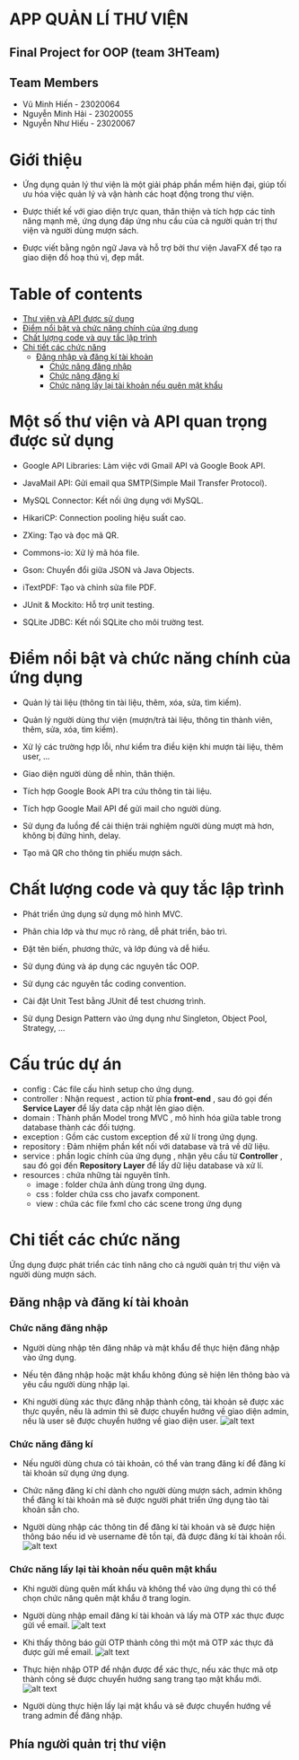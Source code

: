 # APP QUẢN LÍ THƯ VIỆN  

## Final Project for OOP (team 3HTeam)

## Team Members
- Vũ Minh Hiến - 23020064
- Nguyễn Minh Hải - 23020055
- Nguyễn Như Hiếu - 23020067

# Giới thiệu
- Ứng dụng quản lý thư viện là một giải pháp phần mềm hiện đại, giúp tối ưu hóa việc quản lý và vận hành các hoạt động trong thư viện.

- Được thiết kế với giao diện trực quan, thân thiện và tích hợp các tính năng mạnh mẽ, ứng dụng đáp ứng nhu cầu của cả người quản trị thư viện và người dùng mượn sách.

- Được viết bằng ngôn ngữ Java và hỗ trợ bởi thư viện JavaFX để tạo ra giao diện đồ hoạ thú vị, đẹp mắt.

# Table of contents
- [Thư viện và API được sử dụng](#một-số-thư-viện-và-api-quan-trọng-được-sử-dụng)
- [Điểm nổi bật và chức năng chính của ứng dụng](#điểm-nổi-bật-và-chức-năng-chính-của-ứng-dụng)
- [Chất lượng code và quy tắc lập trình](#chất-lượng-code-và-quy-tắc-lập-trình)
- [Chi tiết các chức năng](#chi-tiết-các-chức-năng)
  - [Đăng nhập và đăng kí tài khoản](#Đăng-nhập-và-đăng-kí-tài-khoản)
    - [Chức năng đăng nhập](#Chức-năng-đăng-nhập)
    - [Chức năng đăng kí](#Chức-năng-đăng-kí)
    - [Chức năng lấy lại tài khoản nếu quên mật khẩu](#Chức-năng-lấy-lại-tài-khoản-nếu-quên-mật-khẩu)

# Một số thư viện và API quan trọng được sử dụng
- Google API Libraries: Làm việc với Gmail API và Google Book API.

- JavaMail API: Gửi email qua SMTP(Simple Mail Transfer Protocol).
- MySQL Connector: Kết nối ứng dụng với MySQL.
- HikariCP: Connection pooling hiệu suất cao.
- ZXing: Tạo và đọc mã QR.
- Commons-io: Xử lý mã hóa file.
- Gson: Chuyển đổi giữa JSON và Java Objects.
- iTextPDF: Tạo và chỉnh sửa file PDF.
- JUnit & Mockito: Hỗ trợ unit testing.
- SQLite JDBC: Kết nối SQLite cho môi trường test.

# Điểm nổi bật và chức năng chính của ứng dụng
- Quản lý tài liệu (thông tin tài liệu, thêm, xóa, sửa, tìm kiếm).

- Quản lý người dùng thư viện (mượn/trả tài liệu,
thông tin thành viên, thêm, sửa, xóa, tìm kiếm).
- Xử lý các trường hợp lỗi, như kiểm tra điều kiện khi
mượn tài liệu, thêm user, ...
- Giao diện người dùng dễ nhìn, thân thiện.
- Tích hợp Google Book API tra cứu thông tin tài liệu.
- Tích hợp Google Mail API để gửi mail cho người dùng.
- Sử dụng đa luồng để cải thiện trải nghiệm người
dùng mượt mà hơn, không bị đứng hình, delay.
- Tạo mã QR cho thông tin phiếu mượn sách.

# Chất lượng code và quy tắc lập trình
- Phát triển ứng dụng sử dụng mô hình MVC.
- Phân chia lớp và thư mục rõ ràng, dễ phát triển, bảo trì.
- Đặt tên biến, phương thức, và lớp đúng và dễ hiểu.
- Sử dụng đúng và áp dụng các nguyên tắc OOP.

- Sử dụng các nguyên tắc coding convention.
- Cài đặt Unit Test bằng JUnit để test chương trình.
- Sử dụng Design Pattern vào ứng dụng như Singleton, Object Pool, Strategy, ...


# Cấu trúc dự án
- config : Các file cấu hình setup cho ứng dụng.
- controller : Nhận request , action từ phía **front-end** , sau đó gọi đến **Service Layer** để lấy data cập nhật lên giao diện.
- domain : Thành phần Model trong MVC , mô hình hóa giữa table trong database thành các đối tượng.
- exception : Gồm các custom exception để xử lí trong ứng dụng.
- repository : Đảm nhiệm phần kết nối với database và trả về dữ liệu.
- service : phần logic chính của ứng dụng , nhận yêu cầu từ **Controller** , sau đó gọi đến **Repository Layer** để lấy dữ liệu database và xử lí.
- resources : chứa những tài nguyên tĩnh.
   - image : folder chứa ảnh dùng trong ứng dụng.
   - css : folder chứa css cho javafx component.
   - view : chứa các file fxml cho các scene trong ứng dụng


# Chi tiết các chức năng
Ứng dụng được phát triển các tính năng cho cả người quản trị thư viện và người dùng mượn sách.
## Đăng nhập và đăng kí tài khoản
### Chức năng đăng nhập
- Người dùng nhập tên đăng nhâp và mật khẩu để thực hiện đăng nhập vào ứng dụng.

- Nếu tên đăng nhập hoặc mật khẩu không đúng sẽ hiện lên thông bào và yêu cầu người dùng nhập lại.

- Khi người dùng xác thực đăng nhập thành công, tài khoản sẽ được xác thực quyền, nếu là admin thì sẽ được chuyển hướng về giao diện admin, nếu là user sẽ được chuyển hướng về giao diện user.
![alt text](preview/image.png)

### Chức năng đăng kí
- Nếu người dùng chưa có tài khoản, có thể vàn trang đăng kí để đăng kí tài khoản sử dụng ứng dụng.

- Chức năng đăng kí chỉ dành cho người dùng mượn sách, admin không thể đăng kí tài khoản mà sẽ được người phát triển ứng dụng tào tài khoản sẵn cho.

- Người dùng nhập các thông tin để đăng kí tài khoản và sẽ được hiện thông báo nếu id vè username đẽ tồn tại, đã được đăng kí tài khoản rồi.
![alt text](preview/image-1.png)

### Chức năng lấy lại tài khoản nếu quên mật khẩu

- Khi người dùng quên mất khẩu và không thể vào ứng dụng thì có thể chọn chức năng quên mật khẩu ở trang login.

- Người dùng nhập email đăng kí tài khoản và lấy mà OTP xác thực được gửi về email.
![alt text](preview/image-2.png)

- Khi thấy thông báo gửi OTP thành công thì một mã OTP xác thực đã được gửi mề email.
![alt text](preview/image-3.png)

- Thực hiện nhập OTP để nhận được để xác thực, nếu xác thực mã otp thành công sẽ được chuyển hướng sang trang tạo mật khẩu mới.
![alt text](preview/image-4.png)

- Người dùng thực hiện lấy lại mật khẩu và sẽ được chuyển hướng về trang admin để đăng nhập.

## Phía người quản trị thư viện
